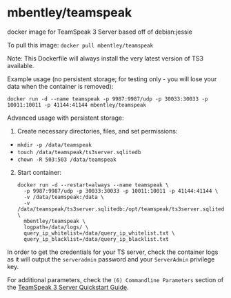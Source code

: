 mbentley/teamspeak
==================

docker image for TeamSpeak 3 Server
based off of debian:jessie

To pull this image:
`docker pull mbentley/teamspeak`

Note: This Dockerfile will always install the very latest version of TS3 available.

Example usage (no persistent storage; for testing only - you will lose your data when the container is removed):

`docker run -d --name teamspeak -p 9987:9987/udp -p 30033:30033 -p 10011:10011 -p 41144:41144 mbentley/teamspeak`

Advanced usage with persistent storage:

1. Create necessary directories, files, and set permissions:
  * `mkdir -p /data/teamspeak`
  * `touch /data/teamspeak/ts3server.sqlitedb`
  * `chown -R 503:503 /data/teamspeak`

2. Start container:
    ```
    docker run -d --restart=always --name teamspeak \
      -p 9987:9987/udp -p 30033:30033 -p 10011:10011 -p 41144:41144 \
      -v /data/teamspeak:/data \
      -v /data/teamspeak/ts3server.sqlitedb:/opt/teamspeak/ts3server.sqlitedb \
      mbentley/teamspeak \
      logpath=/data/logs/ \
      query_ip_whitelist=/data/query_ip_whitelist.txt \
      query_ip_blacklist=/data/query_ip_blacklist.txt
    ```

In order to get the credentials for your TS server, check the container logs as it will output the `serveradmin` password and your `ServerAdmin` privilege key.

For additional parameters, check the `(6) Commandline Parameters` section of the [TeamSpeak 3 Server Quickstart Guide](http://media.teamspeak.com/ts3_literature/TeamSpeak%203%20Server%20Quick%20Start.txt).
